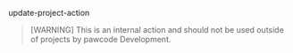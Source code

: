 update-project-action

> [WARNING]
> This is an internal action and should not be used outside of projects by pawcode Development.
